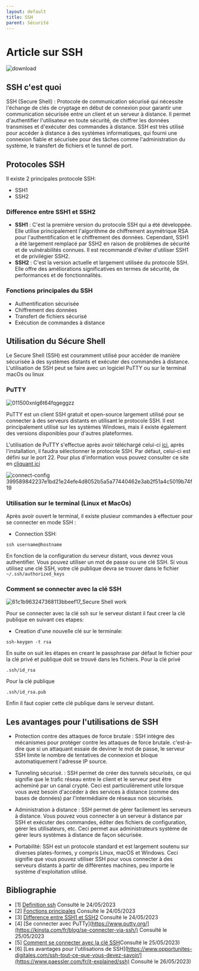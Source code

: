 ```yaml
---
layout: default
title: SSH
parent: Sécurité
---
```


# Article sur SSH
![download](https://github.com/HaAymar/Wiki-TI/assets/71372488/d67e13d1-c6d2-4202-958a-9b9b8283d461)

## SSH c'est quoi
SSH (Secure Shell) : Protocole de communication sécurisé qui nécessite l'échange de clés de cryptage en début de connexion pour garantir une communication sécurisée entre un client et un serveur à distance. Il permet d'authentifier l'utilisateur en toute sécurité, de chiffrer les données transmises et d'exécuter des commandes à distance. SSH est très utilisé pour accéder à distance à des systèmes informatiques, qui fourni une connexion fiable et sécurisée pour des tâches comme l'administration du système, le transfert de fichiers et le tunnel de port.

## Protocoles SSH
Il existe 2 principales protocole SSH:
- SSH1  
- SSH2  

### Difference entre SSH1 et SSH2
- <b>SSH1</b> : C'est la première version du protocole SSH qui a été développée. Elle utilise principalement l'algorithme de chiffrement asymétrique RSA pour l'authentification et le chiffrement des données. Cependant, SSH1 a été largement remplacé par SSH2 en raison de problèmes de sécurité et de vulnérabilités connues. Il est recommandé d'éviter d'utiliser SSH1 et de privilégier SSH2.
- <b>SSH2</b> : C'est la version actuelle et largement utilisée du protocole SSH. Elle offre des améliorations significatives en termes de sécurité, de performances et de fonctionnalités.
 
### Fonctions principales du SSH
- Authentification sécurisée
- Chiffrement des données 
- Transfert de fichiers sécurisé
- Exécution de commandes à distance 

## Utilisation du Sécure Shell
Le Secure Shell (SSH) est couramment utilisé pour accéder de manière sécurisée à des systèmes distants et exécuter des commandes à distance.
L'utilisation de SSH peut se faire avec un logiciel PuTTY ou sur le terminal macOs ou linux

### PuTTY 
![011500xnlg6t64fqgeggzz](https://github.com/HaAymar/Wiki-TI/assets/71372488/a37d7438-c048-4b4a-b085-317d4cf2ee23)

PuTTY est un client SSH gratuit et open-source largement utilisé pour se connecter à des serveurs distants en utilisant le protocole SSH. Il est principalement utilisé sur les systèmes Windows, mais il existe également des versions disponibles pour d'autres plateformes.

L'utilisation de PuTTY s'effectue après avoir téléchargé celui-ci [ici](https://www.putty.org/), après l'installation, il faudra sélectionner le protocole SSH. Par défaut, celui-ci est défini sur le port 22. 
Pour plus d'information vous pouvez consulter ce site en [cliquant ici](https://www.hostinger.fr/tutoriels/connexion-ssh-windows-putty)

![connect-config 399589842237e1bd21e24efe4d8052b5a5a77440462e3ab2f51a4c5019b74f19](https://github.com/HaAymar/Wiki-TI/assets/71372488/e1ffa45e-1abd-4610-bcfb-95f1a2fb9df6)

### Utilisation sur le terminal (Linux et MacOs)
Après avoir ouvert le terminal, il existe plusieur commandes à effectuer pour se connecter en mode SSH :
- Connection SSH: 
 ```
 ssh username@hostname
```
 En fonction de la configuration du serveur distant, vous devrez vous authentifier. Vous pouvez utiliser un mot de passe ou une clé SSH. Si vous utilisez une clé SSH, votre clé publique devra se trouver dans le fichier `~/.ssh/authorized_keys`

### Comment se connecter avec la clé SSH
![61c1b963247368113bbeef17_Secure Shell work](https://github.com/HaAymar/Wiki-TI/assets/71372488/bf0ed866-8e78-43eb-ad93-4301dffc07b2)

Pour se connecter avec la clé ssh sur le serveur distant il faut creer la clé publique en suivant ces etapes:
- Creation d'une nouvelle clé sur le terminale:
 ```
ssh-keygen -t rsa
```
En suite on suit les étapes en creant le passphrase par défaut le fichier pour la clé privé et publique doit se trouvé dans les fichiers.
Pour la clé privé
 ```
.ssh/id_rsa
```
Pour la clé publique
 ```
.ssh/id_rsa.pub
```
Enfin il faut copier cette clé publique dans le serveur distant.

## Les avantages pour l'utilisations de SSH 
- Protection contre des attaques de force brutale : SSH intègre des mécanismes pour protéger contre les attaques de force brutale. c'est-à-dire que si un attaquant essaie de deviner le mot de passe, le serveur SSH limite le nombre de tentatives de connexion et bloque automatiquement l'adresse IP source.

- Tunneling sécurisé. : SSH permet de créer des tunnels sécurisés, ce qui signifie que le trafic réseau entre le client et le serveur peut être acheminé par un canal crypté. Ceci est particulièrement utile lorsque vous avez besoin d'accéder à des services à distance (comme des bases de données) par l'intermédiaire de réseaux non sécurisés.

- Administration à distance : SSH permet de gérer facilement les serveurs à distance. Vous pouvez vous connecter à un serveur à distance par SSH et exécuter des commandes, éditer des fichiers de configuration, gérer les utilisateurs, etc. Ceci permet aux administrateurs système de gérer leurs systèmes à distance de façon sécurisée.

- Portabilité: SSH est un protocole standard et est largement soutenu sur diverses plates-formes, y compris Linux, macOS et Windows. Ceci signifie que vous pouvez utiliser SSH pour vous connecter à des serveurs distants à partir de différentes machines, peu importe le système d'exploitation utilisé.

## Bibliographie
- [1] [Definition ssh](https://fr.wikipedia.org/wiki/Secure_Shell) Consulté le 24/05/2023
- [2] [Fonctions principales](https://www.paessler.com/fr/it-explained/ssh) Consulté le 24/05/2023
- [3] [Difference entre SSH1 et SSH2](https://waytolearnx.com/2017/12/difference-entre-ssh1-et-ssh2.html#:~:text=SSH2%20n'est%20plus%20un,chiffrer%20les%20flux%20de%20donn%C3%A9es) Consulté le 24/05/2023
- [4] [Se connecter avec PuTTy](https://www.putty.org/](https://kinsta.com/fr/blog/se-connecter-via-ssh/) Consulté le 25/05/2023
- [5] [Comment se connecter avec la clé SSH](https://lecrabeinfo.net/se-connecter-en-ssh-par-echange-de-cles-ssh.html)Consulté le 25/05/2023)
- [6] [Les avantages pour l'utilisations de SSH](https://www.opportunites-digitales.com/ssh-tout-ce-que-vous-devez-savoir/](https://www.paessler.com/fr/it-explained/ssh) Consulté le 26/05/2023)

 
